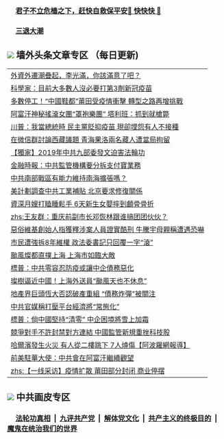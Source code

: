 
 ### &nbsp;&nbsp;&nbsp;&nbsp; [君子不立危樯之下，赶快自救保平安🍎 快快快 📩](https://github.com/pwgy/td/blob/master/README.md)

 ### &nbsp;&nbsp;&nbsp;&nbsp; [三退大潮](https://eqbpwckh.azureedge.net/?key=wjsottsjpndjwfkg&pin=65881581&ag=ogQuit&from=pw2) 

## <img src="https://img.icons8.com/cute-clipart/2x/circled-right.png"> 墙外头条文章专区 （每日更新)

<Table>
<tr><td colspan="2" align="left"><a href="https://eqbpwckh.azureedge.net/?ag=c1499942&key=wjsottsjpndjwfkg&from=pw2">外資外遷潮疊起，李光滿，你該滿意了吧？
</a></td></tr>
<tr><td colspan="2" align="left"><a href="https://eqbpwckh.azureedge.net/?ag=c1499874&key=wjsottsjpndjwfkg&from=pw2">科學家：目前大多數人沒必要打第3劑新冠疫苗
</a></td></tr>
<tr><td colspan="2" align="left"><a href="https://eqbpwckh.azureedge.net/?ag=c1499884&key=wjsottsjpndjwfkg&from=pw2">多數停工！“中國鞋都”莆田受疫情衝擊 轉型之路再增挑戰
</a></td></tr>
<tr><td colspan="2" align="left"><a href="https://eqbpwckh.azureedge.net/?ag=c1499924&key=wjsottsjpndjwfkg&from=pw2">阿富汗神秘搖滾女團“罩袍樂團” 塔利班：抓到就槍斃
</a></td></tr>
<tr><td colspan="2" align="left"><a href="https://eqbpwckh.azureedge.net/?ag=c1499875&key=wjsottsjpndjwfkg&from=pw2">川普：我當總統時 民主黨貶抑疫苗 現卻埋怨有人不接種
</a></td></tr>
<tr><td colspan="2" align="left"><a href="https://eqbpwckh.azureedge.net/?ag=c1499840&key=wjsottsjpndjwfkg&from=pw2">在微信群討論西藏議題 青海果洛兩名藏人遭當局拘留
</a></td></tr>
<tr><td colspan="2" align="left"><a href="https://eqbpwckh.azureedge.net/?ag=c1499938&key=wjsottsjpndjwfkg&from=pw2">【獨家】2019年中共九部委發文迫害法輪功
</a></td></tr>
<tr><td colspan="2" align="left"><a href="https://eqbpwckh.azureedge.net/?ag=c1499841&key=wjsottsjpndjwfkg&from=pw2">金融時報：中共監管機構要分拆支付寶業務
</a></td></tr>
<tr><td colspan="2" align="left"><a href="https://eqbpwckh.azureedge.net/?ag=c1499868&key=wjsottsjpndjwfkg&from=pw2">中共南部戰區有能力維持南海擴張嗎？
</a></td></tr>
<tr><td colspan="2" align="left"><a href="https://eqbpwckh.azureedge.net/?ag=c1499852&key=wjsottsjpndjwfkg&from=pw2">美計劃調查中共工業補貼 北京要求修復關係
</a></td></tr>
<tr><td colspan="2" align="left"><a href="https://eqbpwckh.azureedge.net/?ag=c1499910&key=wjsottsjpndjwfkg&from=pw2">資深月嫂打瞌睡鬆手 6天新生女嬰摔到顱骨骨折
</a></td></tr>
<tr><td colspan="2" align="left"><a href="https://eqbpwckh.azureedge.net/?ag=c1499908&key=wjsottsjpndjwfkg&from=pw2">zhs:王友群：重庆前副市长邓恢林跟谁搞团团伙伙？</a></td></tr>
<tr><td colspan="2" align="left"><a href="https://eqbpwckh.azureedge.net/?ag=c1499848&key=wjsottsjpndjwfkg&from=pw2">惡俗維基創始人指獲釋涉案人員證實酷刑 牛騰宇母親稱遭遇恐嚇
</a></td></tr>
<tr><td colspan="2" align="left"><a href="https://eqbpwckh.azureedge.net/?ag=c1499911&key=wjsottsjpndjwfkg&from=pw2">市民遭強拆8年維權 政法委書記只回覆一字“滾”
</a></td></tr>
<tr><td colspan="2" align="left"><a href="https://eqbpwckh.azureedge.net/?ag=c1499842&key=wjsottsjpndjwfkg&from=pw2">颱風燦都直撲上海 上海市如臨大敵
</a></td></tr>
<tr><td colspan="2" align="left"><a href="https://eqbpwckh.azureedge.net/?ag=c1499922&key=wjsottsjpndjwfkg&from=pw2">標普：中共零容忍防疫或讓中企債務惡化
</a></td></tr>
<tr><td colspan="2" align="left"><a href="https://eqbpwckh.azureedge.net/?ag=c1499887&key=wjsottsjpndjwfkg&from=pw2">璨樹逼近中國！上海外送員“颱風天也不休息”
</a></td></tr>
<tr><td colspan="2" align="left"><a href="https://eqbpwckh.azureedge.net/?ag=c1499934&key=wjsottsjpndjwfkg&from=pw2">地產界巨頭恆大否認破產重組 “債務炸彈”被關注
</a></td></tr>
<tr><td colspan="2" align="left"><a href="https://eqbpwckh.azureedge.net/?ag=c1499885&key=wjsottsjpndjwfkg&from=pw2">中共官媒稱打壓平台經濟將“常態化”
</a></td></tr>
<tr><td colspan="2" align="left"><a href="https://eqbpwckh.azureedge.net/?ag=c1499871&key=wjsottsjpndjwfkg&from=pw2">標普：倘中國堅持“清零” 中企困境將雪上加霜
</a></td></tr>
<tr><td colspan="2" align="left"><a href="https://eqbpwckh.azureedge.net/?ag=c1499847&key=wjsottsjpndjwfkg&from=pw2">競爭對手不許封禁對方連結 中國監管新規重挫科技股
</a></td></tr>
<tr><td colspan="2" align="left"><a href="https://eqbpwckh.azureedge.net/?ag=c1499869&key=wjsottsjpndjwfkg&from=pw2">哈爾濱發生火災 有人從二樓跳下 7人燒傷【阿波羅網報導】
</a></td></tr>
<tr><td colspan="2" align="left"><a href="https://eqbpwckh.azureedge.net/?ag=c1499866&key=wjsottsjpndjwfkg&from=pw2">前美駐華大使：中共會在阿富汗繼續觀望
</a></td></tr>
<tr><td colspan="2" align="left"><a href="https://eqbpwckh.azureedge.net/?ag=c1499886&key=wjsottsjpndjwfkg&from=pw2">zhs:【一线采访】疫情扩散 莆田部分封闭 商业停摆</a></td></tr>
 </Table>

 ## <img src="https://img.icons8.com/cute-clipart/2x/circled-right.png"> 中共画皮专区
 ### &nbsp;&nbsp;&nbsp;&nbsp; [法轮功真相](https://github.com/begood0513/basic/blob/master/README.md) &nbsp;|&nbsp; [九评共产党](https://github.com/begood0513/9ping.md/blob/master/README.md) &nbsp;|&nbsp; [解体党文化](https://github.com/begood0513/jtdwh.md/blob/master/README.md)   &nbsp;|&nbsp; [共产主义的终极目的](https://github.com/begood0513/gczydzjmd.md/blob/master/README.md) &nbsp;|&nbsp; [魔鬼在统治我们的世界](https://github.com/begood0513/gczydzjmd.md/blob/master/README.md) 
